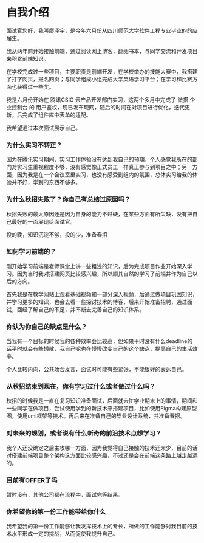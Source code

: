# 自我介绍	

面试官您好，我叫廖泽宇，是今年六月份从四川师范大学软件工程专业毕业的的应届生。

我从两年前开始接触前端，通过阅读网上博客，翻阅书本，与同学交流和开发项目来积累前端知识。

在学校完成过一些项目，主要职责是前端开发，在学校举办的技能大赛中，我搭建了打字网页，报名网页；与同学组成小组完成大学英语学习平台；在学习和比赛方面也获得过一些奖。

我是六月份开始在 腾讯CSIG 云产品开发部门实习，这两个多月中完成了 微搭 企业控制台 的 用户鉴权，现已发布现网，随后的时间在对项目进行优化，迭代更新，后完成了组件库中表单的适配。

我希望通过本次面试展示自己。



### 为什么实习不转正？

因为在腾讯实习期间，实习工作体验没有达到我自己的预期，个人感觉我所在的部门对实习生重视程度不够，没有感觉像正式员工一样真正参与到项目之中；另一方面，因为我是在一个会议室里实习，也没有感受到组内的氛围，总体实习给我的体验并不好，学到的东西不够多。



### 为什么秋招失败了？你自己有总结过原因吗？

秋招失败的最大原因还是因为自身的能力不过硬，在某些方面有所欠缺，没有把自己最好的一面展现给面试官。

投的晚，知识沉淀不够，投的少，准备春招



### 如何学习前端的？

刚开始学习前端是老师课堂上讲一些粗浅的知识，后为完成项目作业开始深入学习。因为当时我对搭建网页比较感兴趣，所以顺其自然的学习了前端并作为自己以后的方向。

首先我是在教学网站上观看基础视频和一部分深入视频，后通过做项目巩固知识，并学习更多的知识，也会去看一些探讨技术的博客，后来开始准备招聘，通过面试，面经了解自己的不足，并不断去完善自己的知识体系。



### 你认为你自己的缺点是什么？

当我有一个目标的时候我的各种效率会比较高，但如果平时没有什么deadline的话平时就会有些懒散，我自己呢也在慢慢改变自己的这个缺点，提高自己的生活效率。

个人比较内向，公共场合发言，面试时可能有些紧张，不能很好的表达自己。



### 从秋招结束到现在，你有学习过什么或者做过什么吗？

秋招的时候我是一直在复习知识准备面试，后面就去忙学业期末上的事情，期间和一些同学在做项目，尝试使用学到的新技术来搭建项目，比如使用Figma构建原型图，使用umi框架等技术。再后来在准备自己的毕业设计系统，并准备春招。



### 对未来的规划，或者说有什么新奇的前沿技术点想学习？

我个人还没确定之后主攻哪一方面，因为我觉得自己接触的技术还太少，目前的话对搭建前端项目整个架构这方面比较感兴趣，不过还是会在前端这条路上越走越远的。



### 目前有OFFER了吗

暂时没有，其他公司都在流程中，面试完等结果。



### 你希望你的第一份工作能带给你什么

我希望我的第一份工作能够让我发挥技术上的专长，所做的工作能够对我目前的技术水平形成一定的挑战，从而促使我提升自己。
